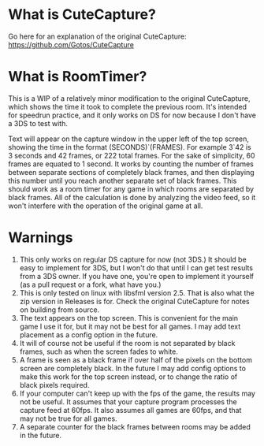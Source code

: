 # What is CuteCapture?

Go here for an explanation of the original CuteCapture:
https://github.com/Gotos/CuteCapture

# What is RoomTimer?

This is a WIP of a relatively minor modification to the original CuteCapture, which shows the time it took to complete the previous room. It's intended for speedrun practice, and it only works on DS for now because I don't have a 3DS to test with.

Text will appear on the capture window in the upper left of the top screen, showing the time in the format (SECONDS)\`(FRAMES). For example 3\`42 is 3 seconds and 42 frames, or 222 total frames. For the sake of simplicity, 60 frames are equated to 1 second. It works by counting the number of frames between separate sections of completely black frames, and then displaying this number until you reach another separate set of black frames. This should work as a room timer for any game in which rooms are separated by black frames. All of the calculation is done by analyzing the video feed, so it won't interfere with the operation of the original game at all.

# Warnings

1. This only works on regular DS capture for now (not 3DS.) It should be easy to implement for 3DS, but I won't do that until I can get test results from a 3DS owner. If you have one, you're open to implement it yourself (as a pull request or a fork, what have you.)
2. This is only tested on linux with libsfml version 2.5. That is also what the zip version in Releases is for. Check the original CuteCapture for notes on building from source.
3. The text appears on the top screen. This is convenient for the main game I use it for, but it may not be best for all games. I may add text placement as a config option in the future.
4. It will of course not be useful if the room is not separated by black frames, such as when the screen fades to white.
5. A frame is seen as a black frame if over half of the pixels on the bottom screen are completely black. In the future I may add config options to make this work for the top screen instead, or to change the ratio of black pixels required.
6. If your computer can't keep up with the fps of the game, the results may not be useful. It assumes that your capture program processes the capture feed at 60fps. It also assumes all games are 60fps, and that may not be true for all games.
7. A separate counter for the black frames between rooms may be added in the future.

